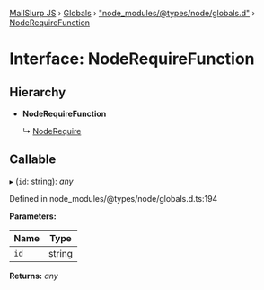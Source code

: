 [MailSlurp JS](../README.md) › [Globals](../globals.md) › ["node_modules/@types/node/globals.d"](../modules/_node_modules__types_node_globals_d_.md) › [NodeRequireFunction](_node_modules__types_node_globals_d_.noderequirefunction.md)

# Interface: NodeRequireFunction

## Hierarchy

* **NodeRequireFunction**

  ↳ [NodeRequire](_node_modules__types_node_globals_d_.noderequire.md)

## Callable

▸ (`id`: string): *any*

Defined in node_modules/@types/node/globals.d.ts:194

**Parameters:**

Name | Type |
------ | ------ |
`id` | string |

**Returns:** *any*
